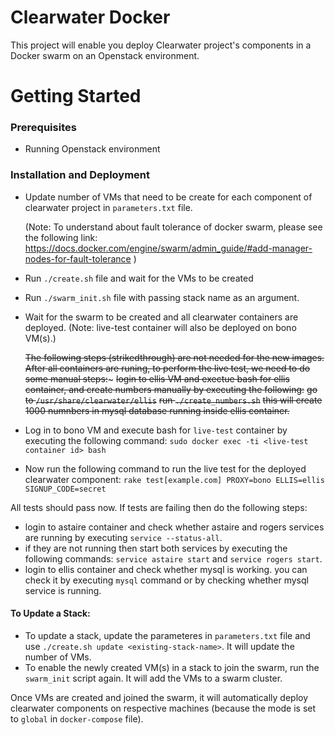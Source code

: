 # Clearwater Docker 
This project will enable you deploy Clearwater project's components in a Docker swarm on an Openstack environment.

# Getting Started
### Prerequisites
- Running Openstack environment

### Installation and Deployment
-  Update number of VMs that need to be create for each component of clearwater project in ```parameters.txt``` file.

    (Note: To understand about fault tolerance of docker swarm,  please see the following link: https://docs.docker.com/engine/swarm/admin_guide/#add-manager-nodes-for-fault-tolerance )

- Run ```./create.sh``` file and wait for the VMs to be created

- Run ```./swarm_init.sh``` file with passing stack name as an argument.

- Wait for the swarm to be created and all clearwater containers are deployed. (Note: live-test container will also be deployed on bono VM(s).)

    ~~The following steps (strikedthrough) are not needed for the new images.~~
    ~~After all containers are runing, to perform the live test, we need to do some manual steps:~~~
    ~~login to ellis VM and exectue bash for ellis container,  and create numbers manually by executing the following:~~
    ~~go to ```/usr/share/clearwater/ellis```~~
    ~~run ```./create_numbers.sh```~~
    ~~this will create 1000 numnbers in mysql database running inside ellis container.~~

- Log in to bono VM and execute bash for ```live-test``` container by executing the following command: 
    ```sudo docker exec -ti <live-test container id> bash```

- Now run the following command to run the live test for the deployed clearwater component:
      ```rake test[example.com] PROXY=bono ELLIS=ellis SIGNUP_CODE=secret```


All tests should pass now. If tests are failing then do the following steps:
- login to astaire container and check whether astaire and rogers services are running by executing ```service --status-all```. 
- if they are not running then start both services by executing the following commands: ```service astaire start``` and ```service rogers start```.
- login to ellis container and check whether mysql is working. you can check it by executing ```mysql``` command or by checking whether mysql service is running.

#### To Update a Stack:

- To update a stack, update the parameteres in ```parameters.txt``` file and use ```./create.sh update <existing-stack-name>```. It will update the number of VMs.
- To enable the newly created VM(s) in a stack to join the swarm, run the ```swarm_init``` script again. 
It will add the VMs to a swarm cluster.

Once VMs are created and joined the swarm, it will automatically deploy clearwater components on respective machines (because the mode is set to ```global``` in ```docker-compose``` file).
